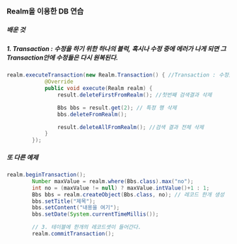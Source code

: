 ### Realm을 이용한 DB 연습

##### 배운 것

##### 1. Transaction : 수정을 하기 위한 하나의 블럭, 혹시나 수정 중에 에러가 나게 되면 그 Transaction안에 수정들은 다시 원복된다.
```java
realm.executeTransaction(new Realm.Transaction() { //Transaction : 수정을 하기 위한 하나의 블럭, 혹시나 수정 중에 에러가 나게 되면 그 Transaction안에 수정들은 다시 원복된다.
            @Override
            public void execute(Realm realm) {
                result.deleteFirstFromRealm(); //첫번째 검색결과 삭제

                Bbs bbs = result.get(2); // 특정 행 삭제
                bbs.deleteFromRealm();

                result.deleteAllFromRealm(); //검색 결과 전체 삭제
            }
        });
```
##### 또 다른 예제
```java
realm.beginTransaction();
        Number maxValue = realm.where(Bbs.class).max("no");
        int no = (maxValue != null) ? maxValue.intValue()+1 : 1;
        Bbs bbs = realm.createObject(Bbs.class, no); // 레코드 한개 생성
        bbs.setTitle("제목");
        bbs.setContent("내용을 여기");
        bbs.setDate(System.currentTimeMillis());

        // 3. 테이블에 한개의 레코드셋이 들어간다.
        realm.commitTransaction();
```
